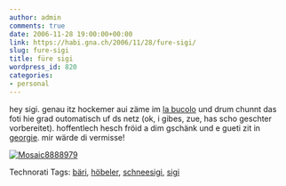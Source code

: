```yaml
---
author: admin
comments: true
date: 2006-11-28 19:00:00+00:00
link: https://habi.gna.ch/2006/11/28/fure-sigi/
slug: fure-sigi
title: füre sigi
wordpress_id: 820
categories:
- personal
---
```


hey sigi.
genau itz hockemer aui zäme im [la bucolo](http://dabucolo.ch/) und drum chunnt das foti hie grad outomatisch uf ds netz (ok, i gibes, zue, has scho geschter vorbereitet).
hoffentlech hesch fröid a dim gschänk und e gueti zit in [georgie](https://de.wikipedia.org/wiki/Georgien).
mir wärde di vermisse!


[![Mosaic8888979](https://habi.gna.ch/wp-content/uploads/2006/11/mosaic8888979-tm.jpg)](https://habi.gna.ch/wp-content/uploads/2006/11/mosaic8888979.jpg)




Technorati Tags: [bäri](http://www.technorati.com/tag/bäri), [höbeler](http://www.technorati.com/tag/höbeler), [schneesigi](http://www.technorati.com/tag/schneesigi), [sigi](http://www.technorati.com/tag/sigi)
